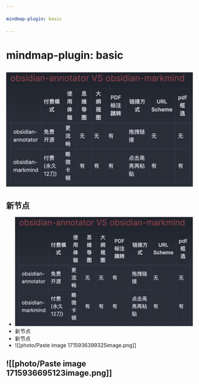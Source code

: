 ```yaml
---

mindmap-plugin: basic

---
```


# mindmap-plugin: basic

## ![](../photo/Pasted%20image%2020240517170021.png)

## 新节点
- ![](../photo/Pasted%20image%2020240517170021.png)
- 新节点
- 新节点
- ![[photo/Paste image 1715936399325image.png]]

## ![[photo/Paste image 1715936695123image.png]]